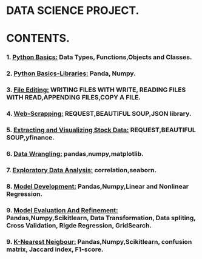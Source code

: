 # DATA SCIENCE PROJECT.

# CONTENTS.
### 1. [Python Basics:](https://github.com/GBOL67/DATA-SCIENCE-PROJECTS/blob/main/PYTHON_BASICS.ipynb) Data Types, Functions,Objects and Classes.
### 2. [Python Basics-Libraries:](https://github.com/GBOL67/DATA-SCIENCE-PROJECTS/blob/main/Python%20Basics-Libraries.ipynb) Panda, Numpy.
### 3. [File Editing:](https://github.com/GBOL67/DATA-SCIENCE-PROJECTS/blob/main/File%20editing/File%20Editing.ipynb) WRITING FILES WITH WRITE, READING FILES WITH READ,APPENDING FILES,COPY A FILE.
### 4. [Web-Scrapping:](https://github.com/GBOL67/DATA-SCIENCE-PROJECTS/blob/main/Web-Scrapping/Web-Scrapping.ipynb) REQUEST,BEAUTIFUL SOUP,JSON library.
### 5. [Extracting and Visualizing Stock Data:](https://github.com/GBOL67/DATA-SCIENCE-PROJECTS/blob/main/ProjectForDataScience.ipynb) REQUEST,BEAUTIFUL SOUP,yfinance.
### 6. [Data Wrangling:](https://github.com/GBOL67/DATA-SCIENCE-PROJECTS/blob/main/ProjectForDataScience.ipynb) pandas,numpy,matplotlib.
### 7. [Exploratory Data Analysis:](https://github.com/GBOL67/DATA-SCIENCE-PROJECTS/blob/main/ProjectForDataScience.ipynb) correlation,seaborn.
### 8. [Model Development:](https://github.com/GBOL67/DATA-SCIENCE-PROJECTS/blob/main/ProjectForDataScience.ipynb) Pandas,Numpy,Linear and Nonlinear Regression.
### 9. [Model Evaluation And Refinement:](https://github.com/GBOL67/DATA-SCIENCE-PROJECTS/blob/main/ProjectForDataScience.ipynb) Pandas,Numpy,Scikitlearn, Data Transformation, Data spliting, Cross Validation, Rigde Regression, GridSearch.
### 9. [K-Nearest Neigbour:](https://github.com/GBOL67/DATA-SCIENCE-PROJECTS/blob/main/ProjectForDataScience.ipynb) Pandas,Numpy,Scikitlearn, confusion matrix, Jaccard index, F1-score.

